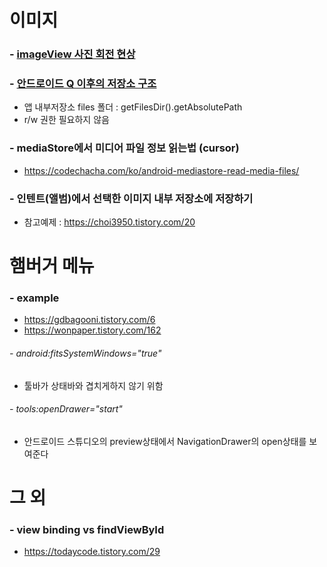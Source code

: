 # 이미지
### - <a href="https://bugloss-chestnut.tistory.com/entry/Android-imageView-%EC%82%AC%EC%A7%84-%ED%9A%8C%EC%A0%84-%ED%98%84%EC%83%81-%ED%95%B4%EA%B2%B0%ED%95%98%EA%B8%B0-%EC%82%AC%EC%A7%84%EC%9D%98-%EC%A0%88%EB%8C%80%EA%B2%BD%EB%A1%9C%EB%AA%85-%EC%B0%BE%EA%B8%B0JAVA">imageView 사진 회전 현상</a>
### - <a href="https://velog.io/@bonimddal2/%EC%95%88%EB%93%9C%EB%A1%9C%EC%9D%B4%EB%93%9C-%EC%95%88%EB%93%9C%EB%A1%9C%EC%9D%B4%EB%93%9C-QAPI-29%EC%9D%B4%EC%83%81%EC%97%90%EC%84%9C-%EC%9D%B4%EB%AF%B8%EC%A7%80-%ED%8C%8C%EC%9D%BC-%EB%8B%A4%EB%A3%A8%EA%B8%B0">안드로이드 Q 이후의 저장소 구조</a>
- 앱 내부저장소 files 폴더 : getFilesDir().getAbsolutePath <br>
- r/w 권한 필요하지 않음
### - mediaStore에서 미디어 파일 정보 읽는법 (cursor)
- https://codechacha.com/ko/android-mediastore-read-media-files/
### - 인텐트(앨범)에서 선택한 이미지 내부 저장소에 저장하기
- 참고예제 : https://choi3950.tistory.com/20



# 햄버거 메뉴
### - example
- https://gdbagooni.tistory.com/6 <br>
- https://wonpaper.tistory.com/162

###### - android:fitsSystemWindows="true"
- 툴바가 상태바와 겹치게하지 않기 위함

###### - tools:openDrawer="start"
- 안드로이드 스튜디오의 preview상태에서 NavigationDrawer의 open상태를 보여준다


# 그 외
### - view binding vs findViewById
- https://todaycode.tistory.com/29
